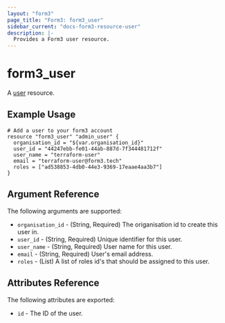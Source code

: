 ```yaml
---
layout: "form3"
page_title: "Form3: form3_user"
sidebar_current: "docs-form3-resource-user"
description: |-
  Provides a Form3 user resource.
---
```


# form3\_user

A [user](http://api-docs.form3.tech/#user-resource) resource.

## Example Usage

```hcl
# Add a user to your form3 account
resource "form3_user" "admin_user" {
  organisation_id = "${var.organisation_id}"
  user_id = "44247ebb-fe01-44ab-887d-7f344481712f"
  user_name = "terraform-user"
  email = "terraform-user@form3.tech"
  roles = ["ad538853-4db0-44e3-9369-17eaae4aa3b7"]
}
```

## Argument Reference

The following arguments are supported:

* `organisation_id` - (String, Required) The origanisation id to create this user in.
* `user_id` - (String, Required) Unique identifier for this user.
* `user_name` - (String, Required) User name for this user.
* `email` - (String, Required) User's email address.
* `roles` - (List) A list of roles id's that should be assigned to this user.


## Attributes Reference
The following attributes are exported:

* `id` - The ID of the user.